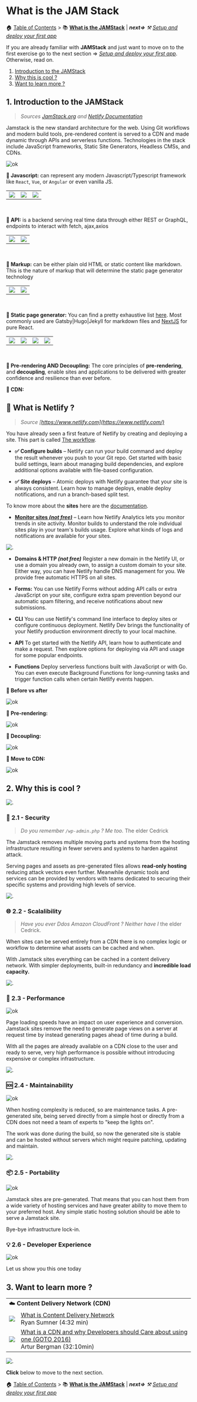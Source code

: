 # What is the JAM Stack

🏠 [Table of Contents](./README.md#%EF%B8%8F-table-of-contents) > 📚 **[What is the JAMStack](#)** | ***next=>**  ⚒️ [Setup and deploy your first app](./README_step00.md)*

If you are already familiar with **JAMStack** and just want to move on to the first exercise go to the next section => *[Setup and deploy your first app](./README_step00.md)*. Otherwise, read on.

1. [Introduction to the JAMStack](#1-introduction-to-the-jamstack)
2. [Why this is cool ?](#2-why-this-is-cool-)
3. [Want to learn more ?](#3-want-to-learn-more-)

## 1. Introduction to the JAMStack

> *Sources [JamStack.org](https://jamstack.org/) and [Netlify Documentation](https://www.netlify.com/jamstack/)*

Jamstack is the new standard architecture for the web. Using Git workflows and modern build tools, pre-rendered content is served to a CDN and made dynamic through APIs and serverless functions. Technologies in the stack include JavaScript frameworks, Static Site Generators, Headless CMSs, and CDNs.

![ok](./tutorial/jamstack/jam-1.png)

**🔵 Javascript:** can represent any modern Javascript/Typescript framework like `React`, `Vue`, or `Angular` or even vanilla JS.

<table>
 <tr>
  <td><img src="./tutorial/jamstack/logo-react.png"/></td>
  <td><img src="./tutorial/jamstack/logo-angular.png"/> </td>
  <td><img src="./tutorial/jamstack/logo-vuejs.png"/></td>
  </tr>
</table>

<br/>

**🔵 API:** is a backend serving real time data through either REST or GraphQL, endpoints to interact with fetch, ajax,axios

<table>
 <tr>
  <td>
   <a href="https://developer.mozilla.org/en-US/docs/Web/Guide/HTML/HTML5">
    <img src="./tutorial/jamstack/logo-rest.png"/>
   </a>
  </td>
  <td>
   <a href="#">
    <img src="./tutorial/jamstack/logo-graphql.png"/>
   </a>
  </td>
  </tr>
</table>

<br/>

**🔵 Markup:** can be either plain old HTML or static content like markdown. This is the nature of markup that will determine the static page generator technology

<table>
 <tr>
  <td>
   <a href="https://developer.mozilla.org/en-US/docs/Web/Guide/HTML/HTML5">
    <img src="./tutorial/jamstack/logo-html.png"/>
   </a>
  </td>
  <td>
   <a href="https://www.markdownguide.org/">
    <img src="./tutorial/jamstack/logo-markdown.png"/>
   </a>
  </td>
  </tr>
</table>

<br/>

**🔵 Static page generator:** You can find a pretty exhaustive list [here](https://jamstack.org/generators/). Most commonly used are Gatsby|Hugo|Jekyll for markdown files and [NextJS](https://nextjs.org/) for pure React.

<table>
 <tr>
   <td><img src="./tutorial/jamstack/logo-gatsby.png"/></td>
  <td><img src="./tutorial/jamstack/logo-next.png"/></td>
  <td><img src="./tutorial/jamstack/logo-jekyll.png"/></td>
  <td><img src="./tutorial/jamstack/logo-hugo.png"/></td>
  </tr>
</table>

<br/>

**🔵 Pre-rendering AND Decoupling:** The core principles of **pre-rendering**, and **decoupling**, enable sites and applications to be delivered with greater confidence and resilience than ever before.

**🔵 CDN:**

## 📄 What is Netlify ?

> *Source [https://www.netlify.com](https://www.netlify.com/)*

You have already seen a first feature of Netlify by creating and deploying a site. This part is called [The workflow](https://www.netlify.com/products/workflow/).

- **✅  Configure builds** – Netlify can run your build command and deploy the result whenever you push to your Git repo. Get started with basic build settings, learn about managing build dependencies, and explore additional options available with file-based configuration.

- **✅ Site deploys** – Atomic deploys with Netlify guarantee that your site is always consistent. Learn how to manage deploys, enable deploy notifications, and run a branch-based split test.

To know more about the **sites** here are the [documentation](https://docs.netlify.com/site-deploys/overview/#deploy-summary).

- **[Monitor sites *(not free)*](https://docs.netlify.com/monitor-sites/analytics/#get-started)** – Learn how Netlify Analytics lets you monitor trends in site activity. Monitor builds to understand the role individual sites play in your team's builds usage. Explore what kinds of logs and notifications are available for your sites.

![.](./tutorial/netlify-pageview1.png)

- **Domains & HTTP *(not free)*** Register a new domain in the Netlify UI, or use a domain you already own, to assign a custom domain to your site. Either way, you can have Netlify handle DNS management for you. We provide free automatic HTTPS on all sites.

- **Forms:** You can use Netlify Forms without adding API calls or extra JavaScript on your site, configure extra spam prevention beyond our automatic spam filtering, and receive notifications about new submissions.

- **CLI** You can use Netlify's command line interface to deploy sites or configure continuous deployment. Netlify Dev brings the functionality of your Netlify production environment directly to your local machine.

- **API** To get started with the Netlify API, learn how to authenticate and make a request. Then explore options for deploying via API and usage for some popular endpoints.

- **Functions** Deploy serverless functions built with JavaScript or with Go. You can even execute Background Functions for long-running tasks and trigger function calls when certain Netlify events happen.

**🔵 Before vs after** 

![ok](./tutorial/jamstack/jam-2.png)

**🔵 Pre-rendering:** 

![ok](./tutorial/jamstack/jam-4.png)

**🔵 Decoupling:** 

![ok](./tutorial/jamstack/jam-5.png)

**🔵 Move to CDN:** 

![ok](./tutorial/jamstack/jam-3.png)

## 2. Why this is cool ?

![.](./tutorial/line.png)

### 🔐 2.1 - Security

> *Do you remember `/wp-admin.php` ? Me too.* The elder Cedrick

The Jamstack removes multiple moving parts and systems from the hosting infrastructure resulting in fewer servers and systems to harden against attack.

Serving pages and assets as pre-generated files allows **read-only hosting** reducing attack vectors even further. Meanwhile dynamic tools and services can be provided by vendors with teams dedicated to securing their specific systems and providing high levels of service.

![.](./tutorial/line.png)

### 🌐 2.2 - Scalalibility

> *Have you ever Ddos Amazon CloudFront ? Neither have I* the elder Cedrick.

When sites can be served entirely from a CDN there is no complex logic or workflow to determine what assets can be cached and when.

With Jamstack sites everything can be cached in a content delivery network. With simpler deployments, built-in redundancy and **incredible load capacity.**

![.](./tutorial/line.png)

### 🚀 2.3 - Performance

![ok](./tutorial/jamstack/slow.jpeg)

Page loading speeds have an impact on user experience and conversion. Jamstack sites remove the need to generate page views on a server at request time by instead generating pages ahead of time during a build.

With all the pages are already available on a CDN close to the user and ready to serve, very high performance is possible without introducing expensive or complex infrastructure.

![.](./tutorial/line.png)

### 🆘 2.4 - Maintainability

![ok](./tutorial/jamstack/maintenance.gif)

When hosting complexity is reduced, so are maintenance tasks. A pre-generated site, being served directly from a simple host or directly from a CDN does not need a team of experts to "keep the lights on".

The work was done during the build, so now the generated site is stable and can be hosted without servers which might require patching, updating and maintain.

![.](./tutorial/line.png)

### 📦 2.5 - Portability

![ok](./tutorial/jamstack/your-problem.png)

Jamstack sites are pre-generated. That means that you can host them from a wide variety of hosting services and have greater ability to move them to your preferred host. Any simple static hosting solution should be able to serve a Jamstack site.

Bye-bye infrastructure lock-in.

### 💡 2.6 - Developer Experience

![ok](./tutorial/jamstack/dx.gif)

Let us show you this one today


## 3. Want to learn more ?

<table>
 <tr>
  <td colspan="2">☁️ <b>Content Delivery Network (CDN)</b>
  </td>
 </tr>
 <tr>
   <td><img src="./tutorial/jamstack/what-is-cdn-1.png"/></td>
   <td><a href="https://www.youtube.com/watch?v=Bsq5cKkS33I">
    What is Content Delivery Network</a>
    <br/>Ryan Sumner (4:32 min)</td>
 </tr>
 <tr>
  <td><img src="./tutorial/jamstack/what-is-cdn-2.png"/></td>
   <td><a href="https://www.youtube.com/watch?v=farO15_0NUQ">What is a CDN and why Developers should Care about using one (GOTO 2016)</a><br/>Artur Bergman (32:10min)<a></td>
 </tr>
</table>

![.](./tutorial/line.png)

**Click** below to move to the next section.

🏠 [Table of Contents](./README.md#%EF%B8%8F-table-of-contents) > 📚 **[What is the JAMStack](#)** | ***next=>**  ⚒️ [Setup and deploy your first app](./README_step00.md)*